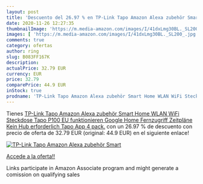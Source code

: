 ```yaml
---
layout: post
title: 'Descuento del 26.97 % en TP-Link Tapo Amazon Alexa zubehör Smart '
date: 2020-11-26 12:27:35
thumbnailImage: 'https://m.media-amazon.com/images/I/41dxLmg30BL._SL200_.jpg'
images: [ 'https://m.media-amazon.com/images/I/41dxLmg30BL._SL200_.jpg' ]
comments: true
category: ofertas
author: ring
slug: B083FF167K
description:
actualPrice: 32.79 EUR
currency: EUR
price: 32.79
comparePrice: 44.9 EUR
inStock: true
prodname: 'TP-Link Tapo Amazon Alexa zubehör Smart Home WLAN WiFi Steckdose Tapo P100  EU  funktionieren Google Home  Fernzugriff  Zeitpläne  Kein Hub erforderlich Tapo App  4 pack.'
---
```


Tienes [TP-Link Tapo Amazon Alexa zubehör Smart Home WLAN WiFi Steckdose Tapo P100  EU  funktionieren Google Home  Fernzugriff  Zeitpläne  Kein Hub erforderlich Tapo App  4 pack.](https://www.amazon.de/dp/B083FF167K/?tag=tolees0ca-21) con un 26.97 % de descuento con precio de oferta de 32.79 EUR (original: 44.9 EUR) en el siguiente enlace!

[![TP-Link Tapo Amazon Alexa zubehör Smart ](https://m.media-amazon.com/images/I/41dxLmg30BL._SL200_.jpg)](https://www.amazon.de/dp/B083FF167K/?tag=tolees0ca-21)

[Accede a la oferta!!](https://www.amazon.de/dp/B083FF167K/?tag=tolees0ca-21)

Links participate in Amazon Associate program and might generate a comission on qualifying sales


